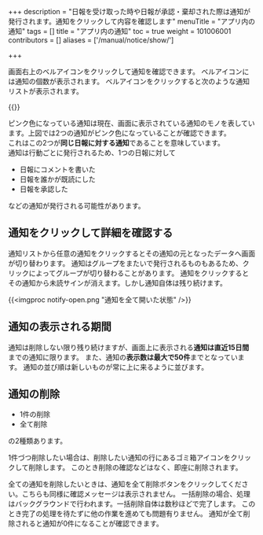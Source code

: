 +++
description = "日報を受け取った時や日報が承認・棄却された際は通知が発行されます。通知をクリックして内容を確認します"
menuTitle = "アプリ内の通知"
tags = []
title = "アプリ内の通知"
toc = true
weight = 101006001
contributors = []
aliases = ['/manual/notice/show/']

+++

画面右上のベルアイコンをクリックして通知を確認できます。
ベルアイコンには通知の個数が表示されます。
ベルアイコンをクリックすると次のような通知リストが表示されます。

{{<appscreen filename="notify" title="右上のベルアイコンをクリックして通知を確認します"  >}}

ピンク色になっている通知は現在、画面に表示されている通知のモノを表しています。上図では2つの通知がピンク色になっていることが確認できます。  
これはこの2つが**同じ日報に対する通知**であることを意味しています。  
通知は行動ごとに発行されるため、1つの日報に対して

- 日報にコメントを書いた
- 日報を誰かが既読にした
- 日報を承認した

などの通知が発行される可能性があります。

## 通知をクリックして詳細を確認する

通知リストから任意の通知をクリックするとその通知の元となったデータへ画面が切り替わります。
通知はグループをまたいで発行されるものもあるため、クリックによってグループが切り替わることがあります。
通知をクリックするとその通知から未読サインが消えます。しかし通知自体は残り続けます。

{{<imgproc notify-open.png "通知を全て開いた状態" />}}

## 通知の表示される期間

通知は削除しない限り残り続けますが、画面上に表示される**通知は直近15日間**までの通知に限ります。
また、通知の**表示数は最大で50件**までとなっています。
通知の並び順は新しいものが常に上に来るように並びます。

## 通知の削除

- 1件の削除
- 全て削除

の2種類あります。

1件づつ削除したい場合は、削除したい通知の行にあるゴミ箱アイコンをクリックして削除します。
このとき削除の確認などはなく、即座に削除されます。

全ての通知を削除したいときは、通知を全て削除ボタンをクリックしてください。こちらも同様に確認メッセージは表示されません。
一括削除の場合、処理はバックグラウンドで行われます。一括削除自体は数秒ほどで完了します。
このとき完了の処理を待たずに他の作業を進めても問題有りません。
通知が全て削除されると通知が0件になることが確認できます。
